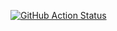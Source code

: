 [![GitHub Action Status](https://github.com/subthored/hexlet-testing-course/actions/workflows/php.yml/badge.svg)](https://github.com/subthored/hexlet-testing-course/actions/workflows/php.yml)
